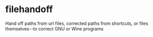 # filehandoff
Hand off paths from url files, corrected paths from shortcuts, or files themselves--to correct GNU or Wine programs
